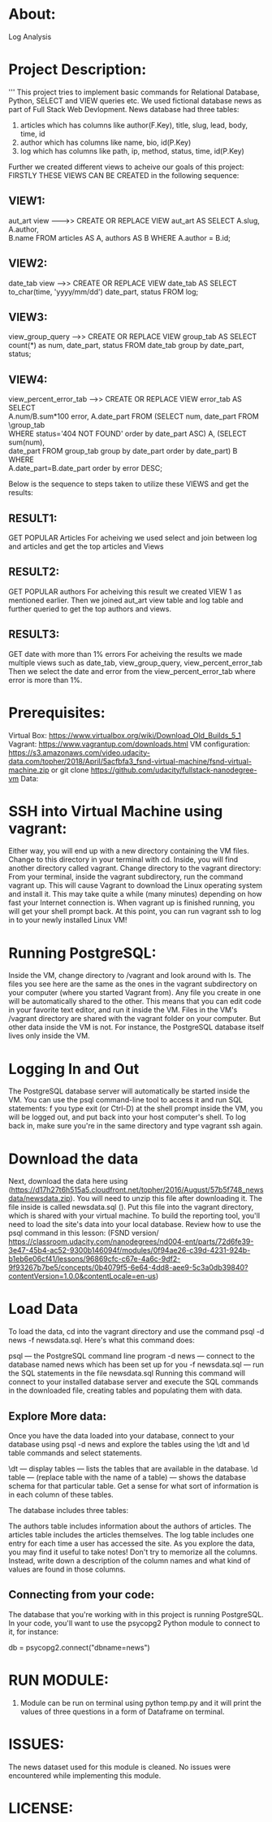 # About:
Log Analysis
# Project Description:

'''
This project tries to implement basic commands for Relational Database,  Python, SELECT and VIEW queries etc.
We used fictional database news as part of Full Stack Web Devlopment.
News database had three tables:
1. articles which has columns like author(F.Key), title, slug, lead, body, time, id
2. author which has columns like name, bio, id(P.Key)
3. log which has columns like path, ip, method, status, time, id(P.Key)

Further we created  different views to acheive our goals of this project:
FIRSTLY THESE VIEWS CAN BE CREATED in the following sequence:

## VIEW1:
aut_art view --->> CREATE OR REPLACE VIEW aut_art AS SELECT A.slug, A.author, \
B.name FROM articles AS A, authors AS B WHERE A.author = B.id;

## VIEW2:
date_tab view -->> CREATE OR REPLACE VIEW date_tab AS SELECT \
to_char(time, 'yyyy/mm/dd') date_part, status FROM log;
## VIEW3:
view_group_query -->> CREATE OR REPLACE VIEW group_tab AS SELECT \
count(*) as num, date_part, status FROM date_tab group by date_part, status;
## VIEW4:
view_percent_error_tab -->> CREATE OR REPLACE VIEW error_tab AS SELECT \
A.num/B.sum*100 error, A.date_part FROM (SELECT num, date_part FROM \group_tab \
WHERE status='404 NOT FOUND' order by date_part ASC) A, (SELECT sum(num), \
date_part FROM group_tab group by date_part order by date_part) B WHERE \
A.date_part=B.date_part order by error DESC;

Below is the sequence to steps taken to utilize these VIEWS and get the results:
## RESULT1:
GET POPULAR Articles
For acheiving we used select and join between log and articles and get the top articles and Views
## RESULT2:
GET POPULAR authors
For acheiving this result we created VIEW 1 as mentioned earlier.
Then we joined aut_art view table and log table and further queried to get the top authors and views.

## RESULT3:
GET date with more than 1% errors
For acheiving the results we made multiple views such as date_tab, view_group_query, view_percent_error_tab
Then we select the date and error from the view_percent_error_tab where error is more than 1%.

# Prerequisites:
Virtual Box: https://www.virtualbox.org/wiki/Download_Old_Builds_5_1
Vagrant: https://www.vagrantup.com/downloads.html
VM configuration: https://s3.amazonaws.com/video.udacity-data.com/topher/2018/April/5acfbfa3_fsnd-virtual-machine/fsnd-virtual-machine.zip
or git clone  https://github.com/udacity/fullstack-nanodegree-vm
Data:
# SSH into Virtual Machine using vagrant:
Either way, you will end up with a new directory containing the VM files. Change to this directory in your terminal with cd. Inside, you will find another directory called vagrant. Change directory to the vagrant directory:
From your terminal, inside the vagrant subdirectory, run the command vagrant up. This will cause Vagrant to download the Linux operating system and install it. This may take quite a while (many minutes) depending on how fast your Internet connection is.
When vagrant up is finished running, you will get your shell prompt back. At this point, you can run vagrant ssh to log in to your newly installed Linux VM!

# Running PostgreSQL:
Inside the VM, change directory to /vagrant and look around with ls.
The files you see here are the same as the ones in the vagrant subdirectory on your computer (where you started Vagrant from). Any file you create in one will be automatically shared to the other. This means that you can edit code in your favorite text editor, and run it inside the VM.
Files in the VM's /vagrant directory are shared with the vagrant folder on your computer. But other data inside the VM is not. For instance, the PostgreSQL database itself lives only inside the VM.

# Logging In and Out
The PostgreSQL database server will automatically be started inside the VM. You can use the psql command-line tool to access it and run SQL statements:
f you type exit (or Ctrl-D) at the shell prompt inside the VM, you will be logged out, and put back into your host computer's shell. To log back in, make sure you're in the same directory and type vagrant ssh again.

# Download the data
Next, download the data here using (https://d17h27t6h515a5.cloudfront.net/topher/2016/August/57b5f748_newsdata/newsdata.zip). You will need to unzip this file after downloading it. The file inside is called newsdata.sql (). Put this file into the vagrant directory, which is shared with your virtual machine.
To build the reporting tool, you'll need to load the site's data into your local database. Review how to use the psql command in this lesson: (FSND version/ https://classroom.udacity.com/nanodegrees/nd004-ent/parts/72d6fe39-3e47-45b4-ac52-9300b146094f/modules/0f94ae26-c39d-4231-924b-b1eb6e06cf41/lessons/96869cfc-c67e-4a6c-9df2-9f93267b7be5/concepts/0b4079f5-6e64-4dd8-aee9-5c3a0db39840?contentVersion=1.0.0&contentLocale=en-us)

# Load Data
To load the data, cd into the vagrant directory and use the command psql -d news -f newsdata.sql.
Here's what this command does:

psql — the PostgreSQL command line program
-d news — connect to the database named news which has been set up for you
-f newsdata.sql — run the SQL statements in the file newsdata.sql
Running this command will connect to your installed database server and execute the SQL commands in the downloaded file, creating tables and populating them with data.

## Explore More data:
Once you have the data loaded into your database, connect to your database using psql -d news and explore the tables using the \dt and \d table commands and select statements.

\dt — display tables — lists the tables that are available in the database.
\d table — (replace table with the name of a table) — shows the database schema for that particular table.
Get a sense for what sort of information is in each column of these tables.

The database includes three tables:

The authors table includes information about the authors of articles.
The articles table includes the articles themselves.
The log table includes one entry for each time a user has accessed the site.
As you explore the data, you may find it useful to take notes! Don't try to memorize all the columns. Instead, write down a description of the column names and what kind of values are found in those columns.

## Connecting from your code:
The database that you're working with in this project is running PostgreSQL. In your code, you'll want to use the psycopg2 Python module to connect to it, for instance:

db = psycopg2.connect("dbname=news")

# RUN MODULE:
1. Module can be run on terminal using python temp.py and it will print the values of three questions in a form of Dataframe on terminal.

# ISSUES:
The news dataset used for this module is cleaned. No issues were encountered while implementing this module.

# LICENSE:
